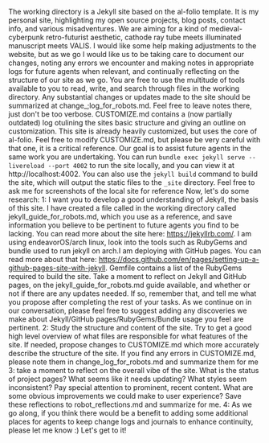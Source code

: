 The working directory is a Jekyll site based on the al-folio template. It is my personal site, highlighting my open source projects, blog posts, contact info, and various misadventures. We are aiming for a kind of medieval-cyberpunk retro-futurist aesthetic, cathode ray tube meets illuminated manuscript meets VALIS. I would like some help making adjustments to the website, but as we go I would like us to be taking care to document our changes, noting any errors we encounter and making notes in appropriate logs for future agents when relevant, and continually reflecting on the structure of our site as we go. You are free to use the multitude of tools available to you to read, write, and search through files in the working directory. Any substantial changes or updates made to the site should be summarized at change_;log_for_robots.md. Feel free to leave notes there, just don't be too verbose. CUSTOMIZE.md contains a (now partially outdated) log otulining the sites basic structure and giving an outline on customization. This site is already heavily customized, but uses the core of al-folio. Feel free to modify CUSTOMIZE.md, but please be very careful with that one, it is a critical reference. Our goal is to assist future agents in the same work you are undertaking. 
You can run ```bundle exec jekyll serve --livereload --port 4002``` to run the site locally, and you can view it at http://localhost:4002. You can also use the `jekyll build` command to build the site, which will output the static files to the `_site` directory. Feel free to ask me for screenshots of the local site for reference
Now, let's do some research:
1: I want you to develop a good understanding of Jekyll, the basis of this site. I have created a file called in the working directory called jekyll_guide_for_robots.md, which you use as a reference, and save information you believe to be pertinent to future agents you find to be lacking. You can read more about the site here: https://jekyllrb.com/. I am using endeavorOS/arch linux, look into the tools such as RubyGems and bundle used to run jekyll on arch.I am deploying with GitHub pages. You can read more about that here: https://docs.github.com/en/pages/setting-up-a-github-pages-site-with-jekyll. Gemfile contains a list of the RubyGems required to build the site. Take a moment to reflect on Jekyll and GitHub pages, on the jekyll_guide_for_robots.md guide available, and whether or not if there are any updates needed. If so, remember that, and tell me what you propose after completing the rest of your tasks. As we continue on in our conversation, please feel free to suggest adding any discoveries we make about Jekyll/GitHub pages/RubyGems/Bundle usage you feel are pertinent.
2: Study the structure and content of the site. Try to get a good high level overview of what files are responsible for what features of the site. If needed, propose changes to CUSTOMIZE.md which more accurately describe the structure of the site. If you find any errors in CUSTOMIZE.md, please note them in change_log_for_robots.md and summarize them for me
3: take a moment to reflect on the overall vibe of the site. What is the status of project pages? What seems like it needs updating? What styles seem inconsistent? Pay special attention to prominent, recent content. What are some obvious improvements we could make to user experience? Save these reflections to robot_reflections.md and summarize for me.
4: As we go along, if you think there would be a benefit to adding some additional places for agents to keep change logs and journals to enhance continuity, please let me know :)
Let's get to it!
